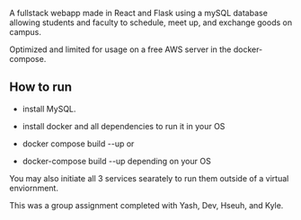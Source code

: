 A fullstack webapp made in React and Flask using a mySQL database allowing students and faculty to schedule, meet up, and exchange goods on campus.

Optimized and limited for usage on a free AWS server in the docker-compose. 

## How to run

- install MySQL.
- install docker and all dependencies to run it in your OS

- docker compose build --up
or
- docker-compose build --up
depending on your OS

You may also initiate all 3 services searately to  run them outside of a virtual enviornment.

This was a group assignment completed with Yash, Dev, Hseuh, and Kyle.